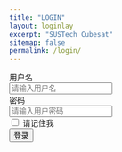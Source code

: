 ```yaml
---
title: "LOGIN"
layout: loginlay
excerpt: "SUSTech Cubesat"
sitemap: false
permalink: /login/
---
```


<!-- # Notice

{% for article in site.data.news %}
<p>{{ article.date }} <br>
<em>{{ article.headline }}</em></p>
{% endfor %} -->
<form class="form-horizontal" role="form" action="{{ site.url }}{{ site.baseurl }}/pictures.html" method="post" onsubmit="return fn()">
	<div class="row">
		<label for="firstname" class="col-sm-2 control-label">用户名</label>
		<div class="col-sm-10">
			<input type="text" class="form-control" id="firstname" 
				   placeholder="请输入用户名">
		</div>
	</div>
	<div class="form-group">
		<label for="lastname" class="col-sm-2 control-label">密码</label>
		<div class="col-sm-10">
			<input type="text" class="form-control" id="lastname" 
				   placeholder="请输入用户密码">
		</div>
	</div>
	<div class="form-group">
		<div class="col-sm-offset-2 col-sm-10">
			<div class="checkbox">
				<label>
					<input type="checkbox"> 请记住我
				</label>
			</div>
		</div>
	</div>
	<div class="form-group">
		<div class="col-sm-offset-2 col-sm-10">
			<button type="submit" class="btn btn-default">登录</button>
		</div>
	</div>
</form>
<!-- <form action="{{ site.url }}{{ site.baseurl }}/pictures.html" method="post" onsubmit="return fn()">
    <label for="firstname" class="col-sm-2 control-label">用户名：</label>
    <input type="text" name="userName" placeholder='请输入用户名'>
    <div  class="col-sm-10">
        <input type="password" name="passWord" placeholder='请输入密码'>
    </div>  
    <button type="submit" >submit</button>
</form> -->
<script>  
    function fn() {
        var flag=true;
        var myUserName = document.querySelectorAll("input")[0];
        var myPassWord = document.querySelectorAll("input")[1];
        if (myUserName.value == "sustech_ess") {
            if (myPassWord.value == "Cu8e$@t_2020") {
                alert("验证成功");
                return flag;
            }
            else {
                flag = false;
                alert("密码错误，请重新输入");
                return flag;
            }
        }
        else {
            flag = false;
            alert("用户名错误，请重新输入！");
            return flag;
        }
    }
</script>
<script src="https://cdn.bootcss.com/jquery/1.11.3/jquery.js">
</script>
<script src="https://cdnjs.cloudflare.com/ajax/libs/twitter-bootstrap/3.3.7/js/bootstrap.min.js">
  </script>